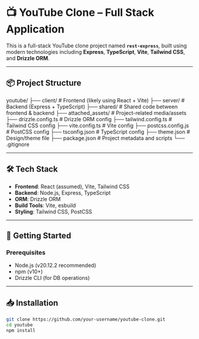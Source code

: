 # 📺 YouTube Clone – Full Stack Application

This is a full-stack YouTube clone project named **`rest-express`**, built using modern technologies including **Express**, **TypeScript**, **Vite**, **Tailwind CSS**, and **Drizzle ORM**.

---

## 📦 Project Structure

youtube/
├── client/ # Frontend (likely using React + Vite)
├── server/ # Backend (Express + TypeScript)
├── shared/ # Shared code between frontend & backend
├── attached_assets/ # Project-related media/assets
├── drizzle.config.ts # Drizzle ORM config
├── tailwind.config.ts # Tailwind CSS config
├── vite.config.ts # Vite config
├── postcss.config.js # PostCSS config
├── tsconfig.json # TypeScript config
├── theme.json # Design/theme file
├── package.json # Project metadata and scripts
└── .gitignore


---

## 🛠️ Tech Stack

- **Frontend**: React (assumed), Vite, Tailwind CSS
- **Backend**: Node.js, Express, TypeScript
- **ORM**: Drizzle ORM
- **Build Tools**: Vite, esbuild
- **Styling**: Tailwind CSS, PostCSS

---

## 🚀 Getting Started

### Prerequisites

- Node.js (v20.12.2 recommended)
- npm (v10+)
- Drizzle CLI (for DB operations)

---

## 📥 Installation

```bash
git clone https://github.com/your-username/youtube-clone.git
cd youtube
npm install

